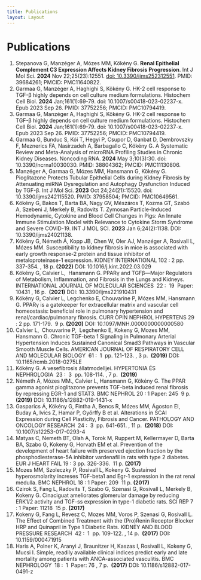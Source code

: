 ```yaml
---
title: Publications
layout: Layout
---
```

# Publications

1. Stepanova G, Manzéger A, Mózes MM, Kökény G. **Renal Epithelial Complement C3 Expression Affects Kidney Fibrosis Progression**. Int J Mol Sci. **2024** Nov 22;25(23):12551. [doi: 10.3390/ijms252312551](https://pubmed.ncbi.nlm.nih.gov/39684261/). PMID: 39684261; PMCID: PMC11640822.
2. Garmaa G, Manzéger A, Haghighi S, Kökény G. HK-2 cell response to TGF-β highly depends on cell culture medium formulations. Histochem Cell Biol. **2024** Jan;161(1):69-79. doi: 10.1007/s00418-023-02237-x. Epub 2023 Sep 26. PMID: 37752256; PMCID: PMC10794419.
3. Garmaa G, Manzéger A, Haghighi S, Kökény G. HK-2 cell response to TGF-β highly depends on cell culture medium formulations. Histochem Cell Biol. **2024** Jan;161(1):69-79. doi: 10.1007/s00418-023-02237-x. Epub 2023 Sep 26. PMID: 37752256; PMCID: PMC10794419.
4. Garmaa G, Bunduc S, Kói T, Hegyi P, Csupor D, Ganbat D, Dembrovszky F, Meznerics FA, Nasirzadeh A, Barbagallo C, Kökény G. A Systematic Review and Meta-Analysis of microRNA Profiling Studies in Chronic Kidney Diseases. Noncoding RNA. **2024** May 3;10(3):30. doi: 10.3390/ncrna10030030. PMID: 38804362; PMCID: PMC11130806.
5. Manzéger A, Garmaa G, Mózes MM, Hansmann G, Kökény G. Pioglitazone Protects Tubular Epithelial Cells during Kidney Fibrosis by Attenuating miRNA Dysregulation and Autophagy Dysfunction Induced by TGF-β. Int J Mol Sci. **2023** Oct 24;24(21):15520. doi: 10.3390/ijms242115520. PMID: 37958504; PMCID: PMC10649561.
6. Kökény G, Bakos T, Barta BA, Nagy GV, Mészáros T, Kozma GT, Szabó A, Szebeni J, Merkely B, Radovits T. Zymosan Particle-Induced Hemodynamic, Cytokine and Blood Cell Changes in Pigs: An Innate Immune Stimulation Model with Relevance to Cytokine Storm Syndrome and Severe COVID-19. INT J MOL SCI. **2023** Jan 6;24(2):1138. DOI: 10.3390/ijms24021138.
7. Kökény G, Németh Á, Kopp JB, Chen W, Oler AJ, Manzéger A, Rosivall L, Mózes MM. Susceptibility to kidney fibrosis in mice is associated with early growth response-2 protein and tissue inhibitor of metaloproteinase-1 expression. KIDNEY INTERNATIONAL 102 : 2 pp. 337-354. , 18 p. **(2022)** DOI: 10.1016/j.kint.2022.03.029
8. Kökény G, Calvier L,  Hansmann G. PPARγ and TGFβ—Major Regulators of Metabolism, Inflammation, and Fibrosis in the Lungs and Kidneys. INTERNATIONAL JOURNAL OF MOLECULAR SCIENCES  22 :  19  Paper: 10431 , 16 p.  **(2021)** DOI: 10.3390/ijms221910431
9. Kökény G, Calvier L, Legchenko E, Chouvarine P, Mózes MM, Hansmann G. PPARγ is a gatekeeper for extracellular matrix and vascular cell homeostasis: beneficial role in pulmonary hypertension and renal/cardiac/pulmonary fibrosis. CURR OPIN NEPHROL HYPERTENS 29 : 2 pp. 171-179.  9 p. **(2020)** DOI: 10.1097/MNH.0000000000000580
10. Calvier L,  Chouvarine P,  Legchenko E, Kokeny G, Mozes MM, Hansmann G. Chronic TGF-beta 1 Signaling in Pulmonary Arterial Hypertension Induces Sustained Canonical Smad3 Pathways in Vascular Smooth Muscle Cells. AMERICAN JOURNAL OF RESPIRATORY CELL AND MOLECULAR BIOLOGY  61 :  1  pp. 121-123. , 3 p.  **(2019)** DOI: 10.1165/rcmb.2018-0275LE
11. Kökény G. A vesefibrosis állatmodelljei. HYPERTONIA ÉS NEPHROLOGIA  23 :  3  pp. 108-114. , 7 p.  **(2019)**
12. Németh Á, Mózes MM., Calvier L, Hansmann G, Kökény G. The PPAR gamma agonist pioglitazone prevents TGF-beta induced renal fibrosis by repressing EGR-1 and STAT3. BMC NEPHROL 20 : 1 Paper: 245  9 p. **(2019)** DOI: 10.1186/s12882-019-1431-x
13. Gasparics Á, Kökény G, Fintha A, Bencs R, Mózes MM, Ágoston EI, Buday A, Ivics Z, Hamar P, Győrffy B et al. Alterations in SCAI Expression during Cell Plasticity, Fibrosis and Cancer. PATHOLOGY AND ONCOLOGY RESEARCH  24 :  3  pp. 641-651. , 11 p.  **(2018)** DOI: 10.1007/s12253-017-0293-4
14. Matyas C, Nemeth BT, Olah A, Torok M, Ruppert M, Kellermayer D, Barta BA, Szabo G, Kokeny G, Horvath EM et al. Prevention of the development of heart failure with preserved ejection fraction by the phosphodiesterase-5A inhibitor vardenafil in rats with type 2 diabetes. EUR J HEART FAIL 19 : 3 pp. 326-336.  11 p. **(2017)**
15. Mozes MM, Szoleczky P, Rosivall L, Kokeny G. Sustained hyperosmolarity increses TGF-beta1 and Egr-1 expression in the rat renal medulla. BMC NEPHROL 18 : 1 Paper: 209  11 p. **(2017)**
16. Czirok S, Fang L, Radovits T, Szabo G, Szenasi G, Rosivall L, Merkely B, Kokeny G. Cinaciguat ameliorates glomerular damage by reducing ERK1/2 activity and TGF-ss expression in type-1 diabetic rats. SCI REP 7 : 1 Paper: 11218  15 p. **(2017)**
17. Kokeny G, Fang L, Revesz C, Mozes MM, Voros P, Szenasi G, Rosivall L. The Effect of Combined Treatment with the (Pro)Renin Receptor Blocker HRP and Quinapril in Type 1 Diabetic Rats. KIDNEY AND BLOOD PRESSURE RESEARCH  42 :  1  pp. 109-122. , 14 p.  **(2017)** DOI: 10.1159/000471915
18. Haris A, Polner K, Aranyi J, Braunitzer H, Kaszas I, Rosivall L, Kokeny G, Mucsi I. Simple, readily available clinical indices predict early and late mortality among patients with ANCA-associated vasculitis. BMC NEPHROLOGY  18 :  1  Paper: 76 , 7 p.  **(2017)** DOI: 10.1186/s12882-017-0491-z
